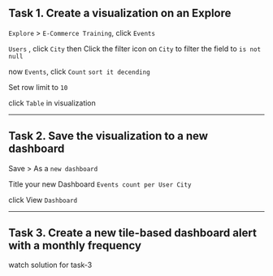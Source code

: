 ## Task 1. Create a visualization on an Explore
`Explore` > `E-Commerce Training`, click `Events`

`Users` , click `City` then Click the filter icon on `City` to filter the field to `is not null`

now `Events`, click `Count` `sort it decending`

Set row limit to `10`

click `Table` in visualization

---
## Task 2. Save the visualization to a new dashboard
Save > As a `new dashboard` 

Title your new Dashboard `Events count per User City`

click View `Dashboard`

---
## Task 3. Create a new tile-based dashboard alert with a monthly frequency
watch solution for task-3
